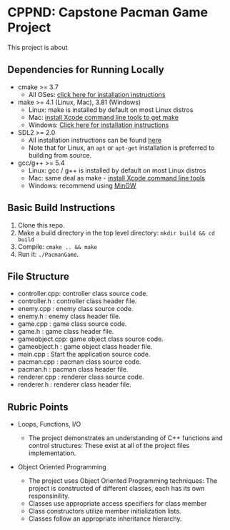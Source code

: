 # CPPND: Capstone Pacman Game Project

This project is about 

## Dependencies for Running Locally
* cmake >= 3.7
  * All OSes: [click here for installation instructions](https://cmake.org/install/)
* make >= 4.1 (Linux, Mac), 3.81 (Windows)
  * Linux: make is installed by default on most Linux distros
  * Mac: [install Xcode command line tools to get make](https://developer.apple.com/xcode/features/)
  * Windows: [Click here for installation instructions](http://gnuwin32.sourceforge.net/packages/make.htm)
* SDL2 >= 2.0
  * All installation instructions can be found [here](https://wiki.libsdl.org/Installation)
  * Note that for Linux, an `apt` or `apt-get` installation is preferred to building from source.
* gcc/g++ >= 5.4
  * Linux: gcc / g++ is installed by default on most Linux distros
  * Mac: same deal as make - [install Xcode command line tools](https://developer.apple.com/xcode/features/)
  * Windows: recommend using [MinGW](http://www.mingw.org/)

## Basic Build Instructions

1. Clone this repo.
2. Make a build directory in the top level directory: `mkdir build && cd build`
3. Compile: `cmake .. && make`
4. Run it: `./PacmanGame`.


## File Structure

* controller.cpp: controller class source code.
* controller.h	: controller class header file.
* enemy.cpp		: enemy class source code.
* enemy.h		: enemy class header file.
* game.cpp		: game class source code.
* game.h 		: game class header file.
* gameobject.cpp: game object class source code.
* gameobject.h 	: game object class header file.
* main.cpp 		: Start the application source code.
* pacman.cpp 	: pacman class source code.
* pacman.h 		: pacman class header file.
* renderer.cpp 	: renderer class source code.
* renderer.h 	: renderer class header file.

## Rubric Points

* Loops, Functions, I/O
	* The project demonstrates an understanding of C++ functions and control structures: These exist at all of the project files implementation.

* Object Oriented Programming
	* The project uses Object Oriented Programming techniques: The project is constructed of different classes, each has its own responsinility.
	* Classes use appropriate access specifiers for class member
	* Class constructors utilize member initialization lists.
	* Classes follow an appropriate inheritance hierarchy.